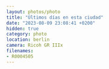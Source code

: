 ```yaml
---
layout: photos/photo
title: "Últimos días en esta ciudad"
date: "2023-08-09 23:08:41 +0200"
hidden: true
category: photo
location: berlin
camera: Ricoh GR IIIx
filenames: 
- R0004505
---
```





